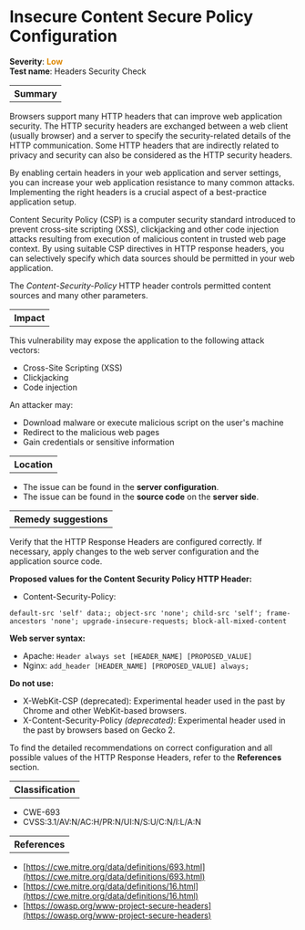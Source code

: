 # Insecure Content Secure Policy Configuration

<b>Severity</b>: <b><font color="#DE8800">Low</font></b><br>
<b>Test name</b>: Headers Security Check

<table id="simple-table">
    <tr>
        <th><strong>Summary</strong></th>
    </tr>
</table>

Browsers support many HTTP headers that can improve web application security. The HTTP security headers are exchanged between a web client (usually browser) and a server to specify the security-related details of the HTTP communication. Some HTTP headers that are indirectly related to privacy and security can also be considered as the HTTP security headers.

By enabling certain headers in your web application and server settings, you can increase your web application resistance to many common attacks. Implementing the right headers is a crucial aspect of a best-practice application setup.

Content Security Policy (CSP) is a computer security standard introduced to prevent cross-site scripting (XSS), clickjacking and other code injection attacks resulting from execution of malicious content in trusted web page context. By using suitable CSP directives in HTTP response headers, you can selectively specify which data sources should be permitted in your web application.

The <i>Content-Security-Policy</i> HTTP header controls permitted content sources and many other parameters.

<table id="simple-table">
    <tr>
        <th><strong>Impact</strong></th>
    </tr>
</table>

This vulnerability may expose the application to the following attack vectors:
* Cross-Site Scripting (XSS)
* Clickjacking
* Code injection

An attacker may:
* Download malware or execute malicious script on the user's machine
* Redirect to the malicious web pages
* Gain credentials or sensitive information

<table id="simple-table">
    <tr>
        <th><strong>Location</strong></th>
    </tr>
</table>

* The issue can be found in the **server configuration**.
* The issue can be found in the **source code** on the **server side**.



<table id="simple-table">
    <tr>
        <th><strong>Remedy suggestions</strong></th>
    </tr>
</table>

Verify that the HTTP Response Headers are configured correctly. If necessary, apply changes to the web server configuration and the application source code. 

**Proposed values for the Content Security Policy HTTP Header:**
* Content-Security-Policy: 
```
default-src 'self' data:; object-src 'none'; child-src 'self'; frame-ancestors 'none'; upgrade-insecure-requests; block-all-mixed-content
```
**Web server syntax:**
* Apache: `Header always set [HEADER_NAME] [PROPOSED_VALUE]`
* Nginx: `add_header [HEADER_NAME] [PROPOSED_VALUE] always;`

**Do not use:**
* X-WebKit-CSP (deprecated): Experimental header used in the past by Chrome and other WebKit-based browsers.
* X-Content-Security-Policy _(deprecated)_: Experimental header used in the past by browsers based on Gecko 2.

To find the detailed recommendations on correct configuration and all possible values of the HTTP Response Headers, refer to the **References** section.

<table id="simple-table">
    <tr>
        <th><strong>Classification</strong></th>
    </tr>
</table>

* CWE-693
* CVSS:3.1/AV:N/AC:H/PR:N/UI:N/S:U/C:N/I:L/A:N


<table id="simple-table">
    <tr>
        <th><strong>References</strong></th>
    </tr>
</table>

* [https://cwe.mitre.org/data/definitions/693.html](https://cwe.mitre.org/data/definitions/693.html)
* [https://cwe.mitre.org/data/definitions/16.html](https://cwe.mitre.org/data/definitions/16.html)
* [https://owasp.org/www-project-secure-headers](https://owasp.org/www-project-secure-headers)
